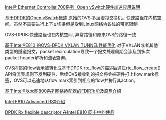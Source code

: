 [Intel® Ethernet Controller 700系列: Open vSwitch硬件加速应用说明](https://mp.weixin.qq.com/s?__biz=MzI3NDA4ODY4MA==&mid=2653337015&idx=1&sn=43b13a351e2ba4489a03093345a6acb5&chksm=f0cb4230c7bccb269d7a418d5545dfd1eafcb53bf1eb4a7ce8357533993f1a3d2ebc97c73a32&mpshare=1&scene=1&srcid=1126v66kn9OZFXffGwQv4gyA&sharer_sharetime=1606358522611&sharer_shareid=d336eec716f16e6430e624c43d70de51&exportkey=A%2BXWNLFxULD9GlBk%2F6%2Bzau8%3D&pass_ticket=0Wu39P9soW%2FRPvkW3dF3z3sCnKhCQaXVDXUMiJpz%2BJf934c23ZYJHSptsGVHArWJ&wx_header=0#rd)

[基于DPDK的Open vSwitch概述](https://mp.weixin.qq.com/s/HJixu8WpqIJHugXVujY_TQ)
原始的OVS:多层虚拟交换机。快速路径在内核空间。虽然不需要进行上下文切换但是受到Linux网络协议栈的带宽限制

OVS-DPDK:快速路径也在内核空间, 异常路径和原来OVS的路径一致

[基于Intel®E810 的OVS-DPDK VXLAN TUNNEL性能优化](https://mp.weixin.qq.com/s/nFG-eFiHiGuTfrjn6Cv0Ag)
对于VXLAN或者其他类型的隧道报文，packet recirculation导致一个报文处理周期会涉及到多次packet header解析和流表查询。

OVS内部的flow表示被转化成基于DPDK rte_flow的描述后通过rte_flow_create() API将流表规则下发到硬件，后续OVS接收到的报文将会被硬件打上flow mark标签，OVS可以迅速地从flow mark索引到相应的flow并执行其action。

[基于Intel®以太网800系列网络适配器的FDIR功能及原理介绍](https://mp.weixin.qq.com/s/2rvnJKTqDVyiVp46APieEQ)

[Intel E810 Advanced RSS介绍](https://mp.weixin.qq.com/s/l3R3OK5lbuzOu8u_ulS-Fg)

[DPDK Rx flexible descriptor 在Intel E810 网卡中的使用](https://mp.weixin.qq.com/s/qA-ry_3TXH5ZaJBCwXHMJg)